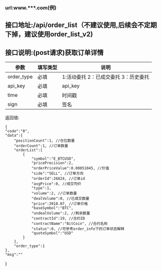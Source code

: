 ### url:www.***.com(例)## 接口地址:/api/order_list（不建议使用,后续会不定期下掉，建议使用order_list_v2)## 接口说明:(post请求)获取订单详情|参数|	填写类型|	说明||------------|--------|--------------------------------------||order_type|	必填|	1:活动委托 2：已成交委托 3：历史委托||api_key|	必填|	api_key||time|	必填|	时间戳||sign|	必填|	签名|返回值:	{    "code":"0",    "data":{        "positionCount":1, //仓位数量        "orderCount":1, //订单数量        "orderList":[            {                "symbol":"E_BTCUSD",                "pricePrecision":2,                "orderPriceValue":0.00051045, //价值                "side":"SELL", //订单方向                "orderId":26824, //订单id                "avgPrice":0, //成交均价                "type":1,                "volume":2, //订单数量                "dealVolume":0, //已成交数量                "price":3918.07, //订单价格                "baseSymbol":"BTC",                "undealVolume":2, //剩余数量                "contractId":19, //合约ID                "contractName":"BitCoin", //合约名称                "status":0, //可参考order_info下的订单状态解释                "quoteSymbol":"USD"            }        ],        "order_type":1    },    "msg":""}